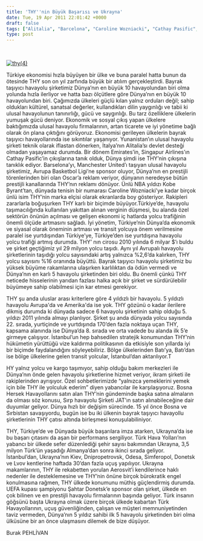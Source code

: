 ```yaml
---
title: 'THY''nin Büyük Başarısı ve Ukrayna'
date: Tue, 19 Apr 2011 22:01:42 +0000
draft: false
tags: ["Alitalia", "Barcelona", "Caroline Wozniacki", "Cathay Pasific", "Dnipropetrovsk", "Donetsk", "Ekonomi", "Emirates", "havalimanı", "JAT", "Kiev", "Kobe Byrant", "Lvov", "Manchester United", "Odesa", "Şahtar Donetsk", "Simferepol", "Singapur Airlines", "Sırp Havayolları Jat", "THY", "Turizm", "Ukrayna"]
type: post
---
```











 











[![thy(4)](https://burakpehlivan.org/wp-content/uploads/2011/04/thy4.jpg)](https://burakpehlivan.org/wp-content/uploads/2011/04/thy4.jpg)

Türkiye ekonomisi hızla büyüyen bir ülke ve buna paralel hatta bunun da ötesinde THY son on yıl zarfında büyük bir atılım gerçekleştirdi. Bayrak taşıyıcı havayolu şirketimiz Dünya’nın en büyük 10 havayolundan biri olma yolunda hızla ilerliyor ve hatta bazı ölçütlere göre Dünya’nın en büyük 10 havayolundan biri. Çağımızda ülkeleri güçlü kılan yalnız orduları değil; sahip oldukları kültürel, sanatsal değerler, kullandıkları dilin yaygınlığı ve tabii ki ulusal havayolunun tanınırlığı, gücü ve saygınlığı. Bu tarz özelliklere ülkelerin yumuşak gücü deniyor. Ekonomik ve sosyal çıkış yapan ülkelere baktığımızda ulusal havayolu firmalarının, artan ticarete ve iyi yönetime bağlı olarak ön plana çıktığını görüyoruz. Ekonomisi gerileyen ülkelerin bayrak taşıyıcı havayollarında ise sıkıntılar yaşanıyor. Yunanistan’ın ulusal havayolu şirketi teknik olarak iflastan dönerken, İtalya’nın Alitalia’sı devlet desteği olmadan yaşayamaz durumda. Bir dönem Emirates’in, Singapur Airlines’ın Cathay Pasific’in çıkışlarına tanık olduk, Dünya şimdi ise THY’nin çıkışına tanıklık ediyor. Barselona’yı, Manchester United’ı taşıyan ulusal havayolu şirketimiz, Avrupa Basketbol Ligi’ne sponsor oluyor, Dünya’nın en prestijli törenlerinden biri olan Oscar’a reklam veriyor, dünyanın neredeyse bütün prestijli kanallarında THY’nın reklamı dönüyor. Ünlü NBA yıldızı Kobe Byrant’tan, dünyada tenisin bir numarası Caroline Wozniacki’ye kadar birçok ünlü isim THY’nin marka elçisi olarak ekranlarda boy gösteriyor. Rakipleri zararlarla boğuşurken THY karlı bir biçimde büyüyor.Türkiye’de, havayolu taşımacılığında kullanılan yakıttan alınan verginin düşmesi, bu alanda özel sektörün önünün açılması ve gelişen ekonomi iç hatlarda yolcu trafiğinin önemli ölçüde artmasını sağladı. İyi yönetim, Türkiye’nin Dünya’da ekonomik ve siyasal olarak öneminin artması ve transit yolcuya önem verilmesine paralel ise yurtdışından Türkiye’ye, Türkiye’den ise yurtdışına havayolu yolcu trafiği artmış durumda. THY’ nın cirosu 2010 yılında 6 milyar $’ı buldu ve şirket geçtiğimiz yıl 29 milyon yolcu taşıdı. Aynı yıl Avrupalı havayolu şirketlerinin taşıdığı yolcu sayısındaki artış yalnızca %2,6’da kalırken, THY yolcu sayısını %16 oranında büyüttü. Bayrak taşıyıcı havayolu şirketimiz bu yüksek büyüme rakamlarına ulaşırken karlılıktan da ödün vermedi ve Dünya’nın en karlı 5 havayolu şirketinden biri oldu. Bu önemli çünkü THY neticede hisselerinin yarıdan fazlası halka açık bir şirket ve sürdürülebilir büyümeye sahip olabilmesi için kar etmesi gerekiyor.

THY şu anda uluslar arası kriterlere göre 4 yıldızlı bir havayolu. 5 yıldızlı havayolu Avrupa'da ve Amerika'da ise yok. THY gözünü o kadar ilerilere dikmiş durumda ki dünyada sadece 6 havayolu şirketinin sahip olduğu 5. yıldızı 2011 yılında almayı planlıyor. Şirket şu anda dünyada yolcu sayısında 22. sırada, yurtiçinde ve yurtdışında 170’den fazla noktaya uçan THY, kapsama alanında ise Dünya’da 8. sırada ve orta vadede bu alanda ilk 5’e girmeye çalışıyor. İstanbul’un hep bahsedilen stratejik konumundan THY’nin hükümetin yürüttüğü vize kaldırma politikasının da etkisiyle son yıllarda iyi bir biçimde faydalandığını söyleyebiliriz. Bölge ülkelerinden Batı’ya, Batı’dan ise bölge ülkelerine gelen transit yolcular, İstanbul’dan aktarılıyor.T

HY yalnız yolcu ve kargo taşımıyor, sahip olduğu bakım merkezleri ile Dünya’nın önde gelen havayolu şirketlerine hizmet veriyor, ikram şirketi ile rakiplerinden ayrışıyor. Özel sohbetlerimizde “yalnızca yemeklerini yemek için bile THY ile yolculuk ederim” diyen yabancılar ile karşılaşıyoruz. Bosna Hersek Havayollarını satın alan THY’nin gündeminde başka satına almaların da olması söz konusu, Sırp havayolu Şirketi JAT’ın satın alınabileceğine dair duyumlar geliyor. Dünya hızlı bir değişim sürecinde. 15 yıl önce Bosna ve Sırbistan savaşıyordu, bugün ise bu iki ülkenin bayrak taşıyıcı havayollu şirketlerinin THY çatısı altında birleşmesi konuşulabiliniyor.

THY, Türkiye’de ve Dünyada büyük başarılara imza atarken, Ukrayna’da ise bu başarı çıtasını da aşan bir performans sergiliyor. Türk Hava Yolları’nın yabancı bir ülkede sefer düzenlediği şehir sayısı bakımından Ukrayna, 3,5 milyon Türk’ün yaşadığı Almanya’dan sonra ikinci sırada geliyor. İstanbul’dan, Ukrayna’nın Kiev, Dnipropetrovsk, Odesa, Simferopol, Donetsk ve Lvov kentlerine haftada 30’dan fazla uçuş yapılıyor. Ukrayna makamlarının, THY ile rekabetten yorulan Aerosvit’i kendilerince haklı nedenler ile desteklemesine ve THY’nin önüne birçok bürokratik engel konulmasına rağmen, THY ülkede konumunu müthiş güçlendirmiş durumda. UEFA kupası şampiyonu Şahtar Donetsk’e sponsor olan şirket, ülkede en çok bilinen ve en prestijli havayolu firmalarının başında geliyor. Türk insanın göğsünü başta Ukrayna olmak üzere birçok ülkede kabartan Türk Havayollarının, uçuş güvenliğinden, çalışan ve müşteri memnuniyetinden taviz vermeden, Dünya’nın 5 yıldız sahibi ilk 5 havayolu şirketinden biri olma ülküsüne bir an önce ulaşmasını dilemek de bize düşüyor.

Burak PEHLİVAN

